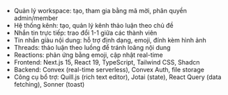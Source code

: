 - Quản lý workspace: tạo, tham gia bằng mã mời, phân quyền admin/member
- Hệ thống kênh: tạo, quản lý kênh thảo luận theo chủ đề
- Nhắn tin trực tiếp: trao đổi 1-1 giữa các thành viên
- Tin nhắn giàu nội dung: hỗ trợ định dạng, emoji, đính kèm hình ảnh
- Threads: thảo luận theo luồng để tránh loãng nội dung
- Reactions: phản ứng bằng emoji, cập nhật real-time
- Frontend: Next.js 15, React 19, TypeScript, Tailwind CSS, Shadcn
- Backend: Convex (real-time serverless), Convex Auth, file storage
- Công cụ bổ trợ: Quill.js (rich text editor), Jotai (state), React Query (data fetching), Sonner (toast)